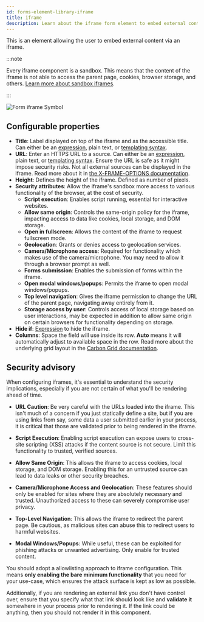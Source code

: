 ```yaml
---
id: forms-element-library-iframe
title: iframe
description: Learn about the iframe form element to embed external content.
---
```


This is an element allowing the user to embed external content via an iframe.

:::note

Every iframe component is a sandbox. This means that the content of the iframe is not able to access the parent page, cookies, browser storage, and others. [Learn more about sandbox iframes](https://www.w3schools.com/tags/att_iframe_sandbox.asp).

:::

![Form iframe Symbol](/img/form-icons/form-iframe.svg)

## Configurable properties

- **Title**: Label displayed on top of the iframe and as the accessible title. Can either be an [expression](../../feel/language-guide/feel-expressions-introduction.md), plain text, or [templating syntax](../configuration/forms-config-templating-syntax.md).
- **URL**: Enter an HTTPS URL to a source. Can either be an [expression](../../feel/language-guide/feel-expressions-introduction.md), plain text, or [templating syntax](../configuration/forms-config-templating-syntax.md). Ensure the URL is safe as it might impose security risks. Not all external sources can be displayed in the iframe. Read more about it in [the X-FRAME-OPTIONS documentation](https://developer.mozilla.org/en-US/docs/Web/HTTP/Headers/X-Frame-Options).
- **Height**: Defines the height of the iframe. Defined as number of pixels.
- **Security attributes**: Allow the iframe's sandbox more access to various functionality of the browser, at the cost of security.
  - **Script execution**: Enables script running, essential for interactive websites.
  - **Allow same origin**: Controls the same-origin policy for the iframe, impacting access to data like cookies, local storage, and DOM storage.
  - **Open in fullscreen**: Allows the content of the iframe to request fullscreen mode.
  - **Geolocation**: Grants or denies access to geolocation services.
  - **Camera/Microphone access**: Required for functionality which makes use of the camera/microphone. You may need to allow it through a browser prompt as well.
  - **Forms submission**: Enables the submission of forms within the iframe.
  - **Open modal windows/popups**: Permits the iframe to open modal windows/popups.
  - **Top level navigation**: Gives the iframe permission to change the URL of the parent page, navigating away entirely from it.
  - **Storage access by user**: Controls access of local storage based on user interactions, may be expected in addition to allow same origin on certain browsers for functionality depending on storage.
- **Hide if**: [Expression](../../feel/language-guide/feel-expressions-introduction.md) to hide the iframe.
- **Columns**: Space the field will use inside its row. **Auto** means it will automatically adjust to available space in the row. Read more about the underlying grid layout in the [Carbon Grid documentation](https://carbondesignsystem.com/guidelines/2x-grid/overview).

## Security advisory

When configuring iframes, it's essential to understand the security implications, especially if you are not certain of what you'll be rendering ahead of time.

- **URL Caution**: Be very careful with the URLs loaded into the iframe. This isn't much of a concern if you just statically define a site, but if you are using links from say, some data a user submitted earlier in your process, it is critical that those are validated prior to being rendered in the iframe.

- **Script Execution**: Enabling script execution can expose users to cross-site scripting (XSS) attacks if the content source is not secure. Limit this functionality to trusted, verified sources.

- **Allow Same Origin**: This allows the iframe to access cookies, local storage, and DOM storage. Enabling this for an untrusted source can lead to data leaks or other security breaches.

- **Camera/Microphone Access and Geolocation**: These features should only be enabled for sites where they are absolutely necessary and trusted. Unauthorized access to these can severely compromise user privacy.

- **Top-Level Navigation**: This allows the iframe to redirect the parent page. Be cautious, as malicious sites can abuse this to redirect users to harmful websites.

- **Modal Windows/Popups**: While useful, these can be exploited for phishing attacks or unwanted advertising. Only enable for trusted content.

You should adopt a allowlisting approach to iframe configuration. This means **only enabling the bare minimum functionality** that you need for your use-case, which ensures the attack surface is kept as low as possible.

Additionally, if you are rendering an external link you don't have control over, ensure that you specify what that link should look like and **validate it** somewhere in your process prior to rendering it. If the link could be anything, then you should not render it in this component.
